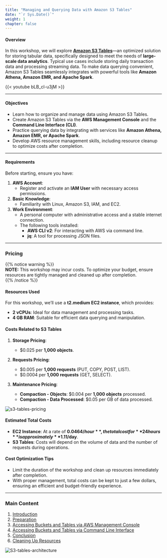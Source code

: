 ```yaml
---
title: "Managing and Querying Data with Amazon S3 Tables"
date: "`r Sys.Date()`"
weight: 1
chapter: false
---
```


#### **Overview**  

In this workshop, we will explore **[Amazon S3 Tables](https://aws.amazon.com/s3/features/tables/)**—an optimized solution for storing tabular data, specifically designed to meet the needs of **large-scale data analytics**. Typical use cases include storing daily transaction data and processing streaming data. To make data querying convenient, Amazon S3 Tables seamlessly integrates with powerful tools like **Amazon Athena, Amazon EMR, and Apache Spark**.  

{{< youtube bLB_cl-u3jM >}}  

---  

#### **Objectives**  

- Learn how to organize and manage data using Amazon S3 Tables.  
- Create Amazon S3 Tables via the **AWS Management Console** and the **Command Line Interface (CLI)**.  
- Practice querying data by integrating with services like **Amazon Athena, Amazon EMR, or Apache Spark**.  
- Develop AWS resource management skills, including resource cleanup to optimize costs after completion.  

---  

#### **Requirements**  

Before starting, ensure you have:  

1. **AWS Account**:  
   - Register and activate an **IAM User** with necessary access permissions.  
2. **Basic Knowledge**:  
   - Familiarity with Linux, Amazon S3, IAM, and EC2.  
3. **Work Environment**:  
   - A personal computer with administrative access and a stable internet connection.  
   - The following tools installed:  
     - **AWS CLI v2**: For interacting with AWS via command line.  
     - **jq**: A tool for processing JSON files.  

---  

### **Pricing**  

{{% notice warning %}}  
**NOTE:** This workshop may incur costs. To optimize your budget, ensure resources are tightly managed and cleaned up after completion.  
{{% /notice %}}  

#### **Resources Used**  
For this workshop, we’ll use a **t2.medium EC2 instance**, which provides:  
- **2 vCPUs**: Ideal for data management and processing tasks.  
- **4 GB RAM**: Suitable for efficient data querying and manipulation.  

#### **Costs Related to S3 Tables**  
1. **Storage Pricing**:  
   - $0.025 per **1,000 objects**.  

2. **Requests Pricing**:  
   - $0.005 per **1,000 requests** (PUT, COPY, POST, LIST).  
   - $0.0004 per **1,000 requests** (GET, SELECT).  

3. **Maintenance Pricing**:  
   - **Compaction - Objects**: $0.004 per **1,000 objects** processed.  
   - **Compaction - Data Processed**: $0.05 per GB of data processed.  

![s3-tables-pricing](/images/image.png)  

#### **Estimated Total Costs**  
- **EC2 Instance**: At a rate of **$0.0464/hour**, the total cost for **24 hours** is approximately **$1.11/day**.  
- **S3 Tables**: Costs will depend on the volume of data and the number of requests during operations.  

#### **Cost Optimization Tips**  
- Limit the duration of the workshop and clean up resources immediately after completion.  
- With proper management, total costs can be kept to just a few dollars, ensuring an efficient and budget-friendly experience.  

---  

### **Main Content**  

1. [Introduction](1-introduction)  
2. [Preparation](<2-preparation-root/>)  
3. [Accessing Buckets and Tables via AWS Management Console](3-accessing-buckets-and-tables-via-command-line/)  
4. [Accessing Buckets and Tables via Command Line Interface](4-accessing-buckets-and-tables-via-aws-management-console/)  
5. [Conclusion](5-conclusion/)  
6. [Cleaning Up Resources](6-clean-up-resources/)  

![S3-tables-architecture](/images/S3-Tables-Architecture.png)  
